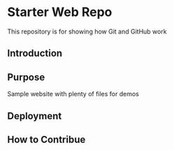 # Starter Web Repo

This repository is for showing how Git and GitHub work

## Introduction

## Purpose

Sample website with plenty of files for demos

## Deployment

## How to Contribue